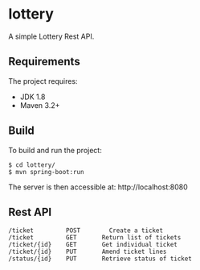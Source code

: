 # lottery

A simple Lottery Rest API.

## Requirements
The project requires:
* JDK 1.8
* Maven 3.2+

## Build
To build and run the project:
```
$ cd lottery/
$ mvn spring-boot:run

```
The server is then accessible at: http://localhost:8080

## Rest API
```
/ticket		    POST		Create a ticket
/ticket		    GET		  Return list of tickets
/ticket/{id}	GET		  Get individual ticket
/ticket/{id}	PUT		  Amend ticket lines
/status/{id}	PUT		  Retrieve status of ticket
```

